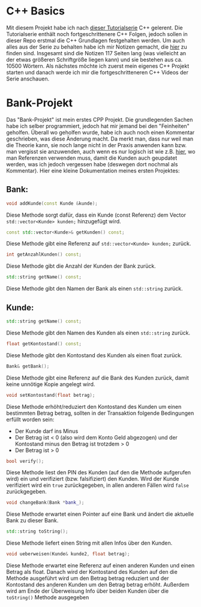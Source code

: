 # C++ Basics

Mit diesem Projekt habe ich nach [dieser Tutorialserie](https://www.youtube.com/watch?v=ETAEYfSeDGc&list=PL58qjcU5nk8tzPn77IDRLpj_kL1IxmT_2&index=2&ab_channel=Brotcrunsher) C++ gelerent. Die Tutorialserie enthält noch fortgeschrittenere C++ Folgen, jedoch sollen in dieser Repo erstmal die C++ Grundlagen festgehalten werden. Um auch alles aus der Serie zu behalten habe ich mir Notizen gemacht, die [hier](https://github.com/github-gabriel/cpp-hello-world/blob/main/C%2B%2B.docx) zu finden sind. Insgesamt sind die Notizen 117 Seiten lang (was vielleicht an der etwas größeren Schriftgröße liegen kann) und sie bestehen aus ca. 10500 Wörtern. Als nächstes möchte ich zuerst mein eigenes C++ Projekt starten und danach werde ich mir die fortgeschritteneren C++ Videos der Serie anschauen. 

# Bank-Projekt

Das "Bank-Projekt" ist mein erstes CPP Projekt. Die grundlegenden Sachen habe ich selber programmiert, jedoch hat mir jemand bei den "Feinheiten" geholfen. Überall wo geholfen wurde, habe ich auch noch einen Kommentar geschrieben, was diese Änderung macht. Da merkt man, dass nur weil man die Theorie kann, sie noch lange nicht in der Praxis anwenden kann bzw. man vergisst sie anzuwenden, auch wenn es nur logisch ist wie z.B. [hier](https://github.com/github-gabriel/cpp-hello-world/blob/main/Bank/Bank.hpp?plain=1#L26), wo man Referenzen verwenden muss, damit die Kunden auch geupdatet werden, was ich jedoch vergessen habe (deswegen dort nochmal als Kommentar). Hier eine kleine Dokumentation meines ersten Projektes:

## Bank:
```cpp
void addKunde(const Kunde &kunde);
```
Diese Methode sorgt dafür, dass ein Kunde (const Referenz) dem Vector ```std::vector<Kunde> kunden;``` hinzugefügt wird.

```cpp
const std::vector<Kunde>& getKunden() const;
```
Diese Methode gibt eine Referenz auf ```std::vector<Kunde> kunden;``` zurück.

```cpp
int getAnzahlKunden() const;
```
Diese Methode gibt die Anzahl der Kunden der Bank zurück.

```cpp
std::string getName() const;
```
Diese Methode gibt den Namen der Bank als einen ```std::string``` zurück.

## Kunde:
```cpp
std::string getName() const;
```
Diese Methode gibt den Namen des Kunden als einen ```std::string``` zurück.

```cpp
float getKontostand() const;
```
Diese Methode gibt den Kontostand des Kunden als einen float zurück.

```cpp
Bank& getBank();
```
Diese Methode gibt eine Referenz auf die Bank des Kunden zurück, damit keine unnötige Kopie angelegt wird.

```cpp
void setKontostand(float betrag);
```
Diese Methode erhöht/reduziert den Kontostand des Kunden um einen bestimmten Betrag betrag, sollten in der Transaktion folgende Bedingungen erfüllt worden sein:
- Der Kunde darf ins Minus
- Der Betrag ist < 0 (also wird dem Konto Geld abgezogen) und der Kontostand minus den Betrag ist trotzdem > 0
- Der Betrag ist > 0

```cpp
bool verify();
```
Diese Methode liest den PIN des Kunden (auf den die Methode aufgerufen wird) ein und verifiziert (bzw. falsifiziert) den Kunden. Wird der Kunde verifiziert wird ein ```true``` zurückgegeben, in allen anderen Fällen wird ```false``` zurückgegeben.

```cpp
void changeBank(Bank *bank_);
```
Diese Methode erwartet einen Pointer auf eine Bank und ändert die aktuelle Bank zu dieser Bank.

```cpp
std::string toString();
```
Diese Methode liefert einen String mit allen Infos über den Kunden.

```cpp
void ueberweisen(Kunde& kunde2, float betrag);
```
Diese Methode erwartet eine Referenz auf einen anderen Kunden und einen Betrag als float. Danach wird der Kontostand des Kunden auf den die Methode ausgeführt wird um den Betrag betrag reduziert und der Kontostand des anderen Kunden um den Betrag betrag erhöht. Außerdem wird am Ende der Überweisung Info über beiden Kunden über die ```toString()``` Methode ausgegeben
